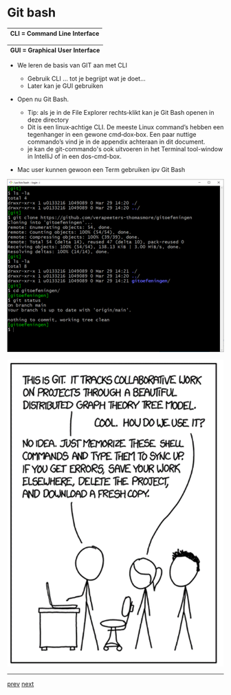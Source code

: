 # Git bash

| CLI = Command Line Interface |
| --- |

| GUI = Graphical User Interface| 
| --- |


* We leren de basis van GIT aan met CLI
  * Gebruik CLI … tot je begrijpt wat je doet…
  * Later kan je GUI gebruiken

* Open nu Git Bash.
  * Tip: als je in de File Explorer rechts‐klikt kan je Git Bash openen in deze
directory
  * Dit is een linux‐achtige CLI. De meeste Linux command’s hebben een
    tegenhanger in een gewone cmd‐dox‐box. Een paar nuttige commando’s vind
    je in de appendix achteraan in dit document.
  * je kan de  git-commando's ook uitvoeren in het Terminal tool-window in IntelliJ of in een dos-cmd-box.    
* Mac user kunnen gewoon een Term gebruiken ipv Git Bash     

![git bash](images/git_bash.png)

![this_is_git.png](images/this_is_git.png)


---
[prev](../getting_started/02_installeer_git.md)
[next](../getting_started/04_wat_is_een_git_repo.md)